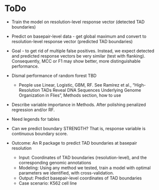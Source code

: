 # ToDo

- Train the model on resolution-level response vector (detected TAD boundaries)
- Predict on basepair-level data - get global maximum and convert to resolution-level response vector (predicted TAD boundaries)
- Goal - to get rid of multiple false positives. Instead, we expect detected and predicted response vectors be very similar (test with flanking). Consequently, MCC or F1 may show better, more distinguishable performance.

- Dismal performance of random forest TBD
    - People use Linear, Logistic, GBM, RF. See Ramírez et al., “High-Resolution TADs Reveal DNA Sequences Underlying Genome Organization in Flies”, Methods section, how to use

- Describe variable importance in Methods. After polishing penalized regression and/or RF.

- Need legends for tables

- Can we predict boundary STRENGTH? That is, response variable is continuous boundary score.

- Outcome: An R package to predict TAD boundaries at basepair resolution
    - Input: Coordinates of TAD boundaries (resolution-level), and the corresponding genomic annotations
    - Modeling: Using any method we tested, train a model with optimal parameters we identified, with cross-validation. 
    - Output: Predict basepair-level coordinates of TAD boundaries
    - Case scenario: K562 cell line
    